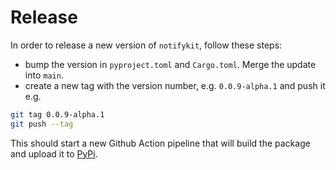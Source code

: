 # Release

In order to release a new version of `notifykit`, follow these steps:

- bump the version in `pyproject.toml` and `Cargo.toml`. Merge the update into `main`.
- create a new tag with the version number, e.g. `0.0.9-alpha.1` and push it e.g.

```bash
git tag 0.0.9-alpha.1
git push --tag
```

This should start a new Github Action pipeline that will build the package and upload it to [PyPi](https://pypi.org/project/notifykit/#history).